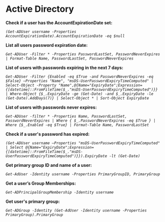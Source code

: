 # Active Directory

**Check if a user has the AccountExpirationDate set:**

*`(Get-ADUser username -Properties AccountExpirationDate).AccountExpirationDate -eq $null`*

**List all users password expiration date:**

*`Get-ADUser -Filter * -Properties PasswordLastSet, PasswordNeverExpires | Format-Table Name, PasswordLastSet, PasswordNeverExpires`*

**List of users with passwords expiring in the next 7 days:**

*`Get-ADUser -Filter {Enabled -eq $True -and PasswordNeverExpires -eq $False} –Properties "Name", "msDS-UserPasswordExpiryTimeComputed" | Select-Object -Property "Name",@{Name="ExpiryDate";Expression={[datetime]::FromFileTime($_."msDS-UserPasswordExpiryTimeComputed")}} | Where-Object {$_.ExpiryDate -ge (Get-Date) -and $_.ExpiryDate -le (Get-Date).AddDays(7)} | Select-Object * | Sort-Object ExpiryDate`*

**List of users with passwords never expires:**

*`Get-ADUser -filter * -Properties Name, PasswordLastSet, PasswordNeverExpires | Where { $_.PasswordNeverExpires -eq $True } | Where {$_.Enabled -eq $True} | Format-Table Name, PasswordLastSet`*

**Check if a user's password has expired:**

*`(Get-ADUser username –Properties "msDS-UserPasswordExpiryTimeComputed" | Select @{Name="ExpiryDate";Expression={[datetime]::FromFileTime($_."msDS-UserPasswordExpiryTimeComputed")}}).ExpiryDate -lt (Get-Date)`*

**Get primary group ID and name of a user:**

*`Get-AdUser -Identity username -Properties PrimaryGroupID, PrimaryGroup`*

**Get a user’s Group Memberships:**

*`Get-ADPrincipalGroupMembership -Identity username`*

**Get user's primary group:**

*`Get-ADGroup -Identity (Get-AdUser -Identity username -Properties PrimaryGroup).PrimaryGroup`*
